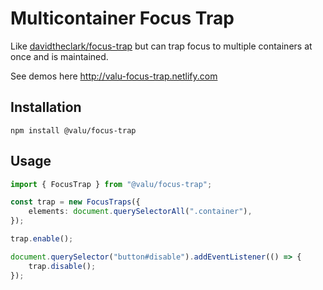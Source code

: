 # Multicontainer Focus Trap

Like [davidtheclark/focus-trap][] but can trap focus to multiple containers
at once and is maintained.

[davidtheclark/focus-trap]: https://github.com/davidtheclark/focus-trap

See demos here <http://valu-focus-trap.netlify.com>

## Installation

    npm install @valu/focus-trap

## Usage

```ts
import { FocusTrap } from "@valu/focus-trap";

const trap = new FocusTraps({
    elements: document.querySelectorAll(".container"),
});

trap.enable();

document.querySelector("button#disable").addEventListener(() => {
    trap.disable();
});
```
